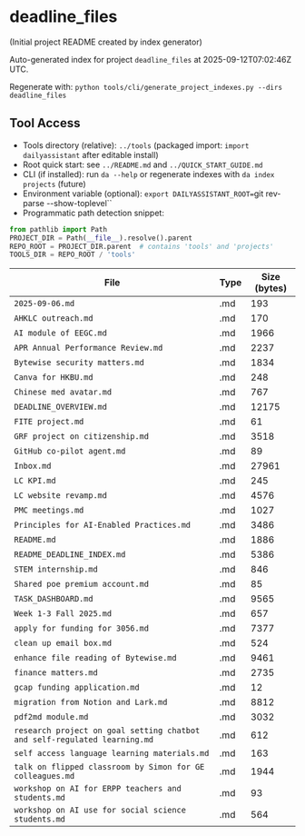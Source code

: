 # deadline_files

(Initial project README created by index generator)


<!-- AUTO_PROJECT_INDEX:START -->
Auto-generated index for project `deadline_files` at 2025-09-12T07:02:46Z UTC.
<!-- DAILYASSISTANT_TOOLS_PATH=../tools -->
Regenerate with: `python tools/cli/generate_project_indexes.py --dirs deadline_files`

## Tool Access
- Tools directory (relative): `../tools` (packaged import: `import dailyassistant` after editable install)
- Root quick start: see `../README.md` and `../QUICK_START_GUIDE.md`
- CLI (if installed): run `da --help` or regenerate indexes with `da index projects` (future)
- Environment variable (optional): `export DAILYASSISTANT_ROOT=`git rev-parse --show-toplevel``
- Programmatic path detection snippet:

```python
from pathlib import Path
PROJECT_DIR = Path(__file__).resolve().parent
REPO_ROOT = PROJECT_DIR.parent  # contains 'tools' and 'projects'
TOOLS_DIR = REPO_ROOT / 'tools'
```

| File | Type | Size (bytes) |
|------|------|-------------|
| `2025-09-06.md` | .md | 193 |
| `AHKLC outreach.md` | .md | 170 |
| `AI module of EEGC.md` | .md | 1966 |
| `APR Annual Performance Review.md` | .md | 2237 |
| `Bytewise security matters.md` | .md | 1834 |
| `Canva for HKBU.md` | .md | 248 |
| `Chinese med avatar.md` | .md | 767 |
| `DEADLINE_OVERVIEW.md` | .md | 12175 |
| `FITE project.md` | .md | 61 |
| `GRF project on citizenship.md` | .md | 3518 |
| `GitHub co-pilot agent.md` | .md | 89 |
| `Inbox.md` | .md | 27961 |
| `LC KPI.md` | .md | 245 |
| `LC website revamp.md` | .md | 4576 |
| `PMC meetings.md` | .md | 1027 |
| `Principles for AI-Enabled Practices.md` | .md | 3486 |
| `README.md` | .md | 1886 |
| `README_DEADLINE_INDEX.md` | .md | 5386 |
| `STEM internship.md` | .md | 846 |
| `Shared poe premium account.md` | .md | 85 |
| `TASK_DASHBOARD.md` | .md | 9565 |
| `Week 1-3 Fall 2025.md` | .md | 657 |
| `apply for funding for 3056.md` | .md | 7377 |
| `clean up email box.md` | .md | 524 |
| `enhance file reading of Bytewise.md` | .md | 9461 |
| `finance matters.md` | .md | 2735 |
| `gcap funding application.md` | .md | 12 |
| `migration from Notion and Lark.md` | .md | 8812 |
| `pdf2md module.md` | .md | 3032 |
| `research project on goal setting chatbot and self-regulated learning.md` | .md | 612 |
| `self access language learning materials.md` | .md | 163 |
| `talk on flipped classroom by Simon for GE colleagues.md` | .md | 1944 |
| `workshop on AI for ERPP teachers and students.md` | .md | 93 |
| `workshop on AI use for social science students.md` | .md | 564 |

<!-- AUTO_PROJECT_INDEX:END -->
